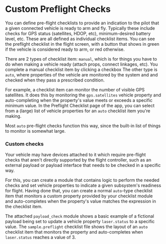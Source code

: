 # Custom Preflight Checks

You can define pre-flight checklists to provide an indication to the pilot that a given connected vehicle is ready to arm and fly. 
Typically these include checks for GPS status (satellites, HDOP, etc), minimum-desired battery level, etc. These are all defined as individual 
checklist items. You can see the preflight checklist in the flight screen, with a button that shows in green if the vehicle is considered ready
to arm, or red otherwise. 

There are 2 types of checklist item: `manual`, which is for things you have to do when making a vehicle ready (attach props, connect linkages, etc). You complete a manual checklist item by clicking a checkbox The other type is `auto`, where properties of the vehicle are monitored by the system and and checked when they pass a prescribed condition.

For example, a checklist item can monitor the number of visible GPS satellites. It does this by monitoring the `gps.satellites` vehicle property and auto-completing when the property's value meets or exceeds a specific minimum value. In the Preflight Checklist page of the app, you can select from a (large) list of vehicle properties for an `auto` checklist item you're making.

Most `auto` pre-flight checks function this way, since the built-in list of things to monitor is somewhat large. 

### Custom checks
Your vehicle may have devices attached to it which require pre-flight checks that aren't directly supported by the flight controller, such as an external payload or payload interface that needs to be checked in a specific way. 

For this, you can create a module that contains logic to perform the needed checks and set vehicle properties to indicate a given subsystem's readiness for flight. Having done that, you can create a normal `auto`-type checklist item that monitors a custom property provided by your checklist module and auto-completes when the property's value matches the expression in the checklist item.

The attached `payload_check` module shows a basic example of a fictional payload being set to update a vehicle property `laser.status` to a 
specific value. The `sample.preflight` checklist file shows the layout of an `auto` checklist item that monitors the property and auto-completes when `laser.status` reaches a value of 3.

